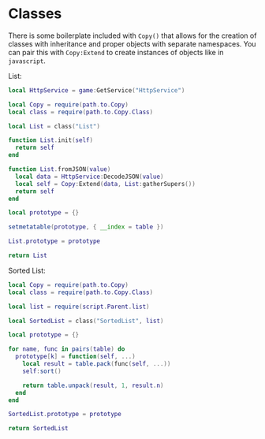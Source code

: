 # Classes

There is some boilerplate included with `Copy()` that allows for the creation of classes with inheritance and proper objects with separate namespaces. You can pair this with `Copy:Extend` to create instances of objects like in `javascript`.

List:

```lua
local HttpService = game:GetService("HttpService")

local Copy = require(path.to.Copy)
local class = require(path.to.Copy.Class)

local List = class("List")

function List.init(self)
  return self
end

function List.fromJSON(value)
  local data = HttpService:DecodeJSON(value)
  local self = Copy:Extend(data, List:gatherSupers())
  return self
end

local prototype = {}

setmetatable(prototype, { __index = table })

List.prototype = prototype

return List
```

Sorted List:

```lua
local Copy = require(path.to.Copy)
local class = require(path.to.Copy.Class)

local list = require(script.Parent.list)

local SortedList = class("SortedList", list)

local prototype = {}

for name, func in pairs(table) do
  prototype[k] = function(self, ...)
    local result = table.pack(func(self, ...))
    self:sort()

    return table.unpack(result, 1, result.n)
  end
end

SortedList.prototype = prototype

return SortedList
```
